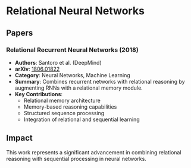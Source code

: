 # Relational Neural Networks

## Papers

### Relational Recurrent Neural Networks (2018)
- **Authors**: Santoro et al. (DeepMind)
- **arXiv**: [1806.01822](https://arxiv.org/abs/1806.01822)
- **Category**: Neural Networks, Machine Learning
- **Summary**: Combines recurrent networks with relational reasoning by augmenting RNNs with a relational memory module.
- **Key Contributions**:
  - Relational memory architecture
  - Memory-based reasoning capabilities
  - Structured sequence processing
  - Integration of relational and sequential learning

## Impact
This work represents a significant advancement in combining relational reasoning with sequential processing in neural networks.
